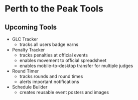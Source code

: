 # Perth to the Peak Tools

## Upcoming Tools

- GLC Tracker
    - tracks all users badge earns
- Penalty Tracker
    - tracks penalties at official events
    - enables movement to official spreadsheet
    - enables mobile-to-desktop transfer for multiple judges
- Round Timer
    - tracks rounds and round times
    - alerts important notifications
- Schedule Builder
    - creates reusable event posters and images

